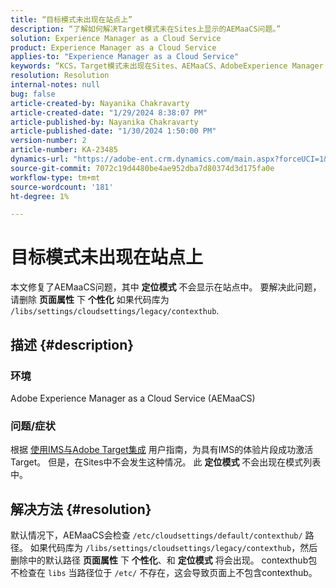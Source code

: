 ```yaml
---
title: “目标模式未出现在站点上”
description: “了解如何解决Target模式未在Sites上显示的AEMaaCS问题。”
solution: Experience Manager as a Cloud Service
product: Experience Manager as a Cloud Service
applies-to: "Experience Manager as a Cloud Service"
keywords: “KCS，Target模式未出现在Sites、AEMaaCS、AdobeExperience Manager as a Cloud Service上”
resolution: Resolution
internal-notes: null
bug: false
article-created-by: Nayanika Chakravarty
article-created-date: "1/29/2024 8:38:07 PM"
article-published-by: Nayanika Chakravarty
article-published-date: "1/30/2024 1:50:00 PM"
version-number: 2
article-number: KA-23485
dynamics-url: "https://adobe-ent.crm.dynamics.com/main.aspx?forceUCI=1&pagetype=entityrecord&etn=knowledgearticle&id=1b33174b-e6be-ee11-9079-6045bd006149"
source-git-commit: 7072c19d4480be4ae952dba7d80374d3d175fa0e
workflow-type: tm+mt
source-wordcount: '181'
ht-degree: 1%

---
```


# 目标模式未出现在站点上


本文修复了AEMaaCS问题，其中 <b>定位模式</b> 不会显示在站点中。 要解决此问题，请删除 <b>页面属性</b> 下 <b>个性化</b> 如果代码库为 `/libs/settings/cloudsettings/legacy/contexthub`.

## 描述 {#description}


### 环境

Adobe Experience Manager as a Cloud Service (AEMaaCS)

### 问题/症状

根据 [使用IMS与Adobe Target集成](https://experienceleague.adobe.com/docs/experience-manager-65/content/sites/administering/integration/integration-target-ims.html) 用户指南，为具有IMS的体验片段成功激活Target。 但是，在Sites中不会发生这种情况。 此 <b>定位模式</b> 不会出现在模式列表中。


## 解决方法 {#resolution}


默认情况下，AEMaaCS会检查 `/etc/cloudsettings/default/contexthub/` 路径。 如果代码库为 `/libs/settings/cloudsettings/legacy/contexthub`，然后删除中的默认路径 <b>页面属性</b> 下 <b>个性化</b>、和 <b>定位模式</b> 将会出现。 contexthub包不检查在 `libs` 当路径位于 `/etc/` 不存在，这会导致页面上不包含contexthub。

